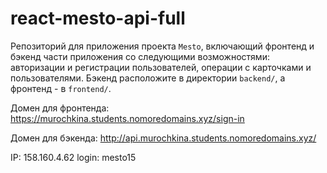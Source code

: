# react-mesto-api-full
Репозиторий для приложения проекта `Mesto`, включающий фронтенд и бэкенд части приложения со следующими возможностями: авторизации и регистрации пользователей, операции с карточками и пользователями. Бэкенд расположите в директории `backend/`, а фронтенд - в `frontend/`. 
  
Домен для фронтенда: https://murochkina.students.nomoredomains.xyz/sign-in

Домен для бэкенда: http://api.murochkina.students.nomoredomains.xyz/

IP: 158.160.4.62
login: mesto15

